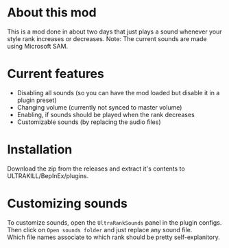 # About this mod
This is a mod done in about two days that just plays a sound whenever your style rank increases or decreases.
Note: The current sounds are made using Microsoft SAM.

# Current features
- Disabling all sounds (so you can have the mod loaded but disable it in a plugin preset)
- Changing volume (currently not synced to master volume)
- Enabling, if sounds should be played when the rank decreases
- Customizable sounds (by replacing the audio files)

# Installation
Download the zip from the releases and extract it's contents to ULTRAKILL/BepInEx/plugins.

# Customizing sounds
To customize sounds, open the `UltraRankSounds` panel in the plugin configs. \
Then click on `Open sounds folder` and just replace any sound file. \
Which file names associate to which rank should be pretty self-explanitory.